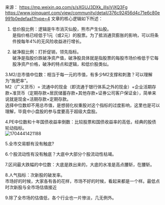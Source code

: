 来源：
https://mp.weixin.qq.com/s/sXGUJ3DXk_iIlsiVjXQ3Fg
https://www.joinquant.com/view/community/detail/376c92456d4c71e6c80e991b0edefaa1?type=4
文章的核心逻辑如下所述：

1. 低价股比例：逻辑是牛市消灭仙股，熊市产生仙股。<br>
是指价格已经低于1元（或2元）的股票。为了抵消通货膨胀的影响，可以将条件按每年4%的无风险收益进行增长。

3. 破净股比例：打折促销，领先指标。<br>
破净是指股价跌破净资产值，破净股具体就是指股票的每股市场价格低于它每股净资产价格，破净的特点和逻辑，和低价股类似。

3.M2/总市值中位数：相当于每一元的市值，有多少M2支撑和刺激？可以理解为“施肥率”。<br>
M2（广义货币）= 流通中的现金（即流通于银行体系之外的现金）+企业活期存款+准货币（定期存款+居民储蓄存款+其他存款+证券公司客户保证金），简单来说就是现金+活期存款+定期存款。<br>
选择中位数却不用总市值，是想弱化权重股对这个指标的过度影响，这里也是可以理解，毕竟中小盘股的参与度要高于超级大盘股。

4.PE中位数和十年国债收益率倒数：比较股票和国债收益率的高低，经典的股债轮动指标。<br>
![1704441421188](https://github.com/Marcotong21/Quant/assets/125079176/4ec00f9b-9b98-4eaf-a5b9-3b69e21e3865)

5.全市交易额有没有触底?<br>

6.个股流动性有没有触底？大底中大部分个股流动性枯竭。<br>

7.区间最大跌幅的中位数：大底是跌出来的，大底的水准是高点腰斩，在腰斩。<br>

8.人气指标：次新股的破发率。<br>
市场好的时候，大家各有各的花样，市场不好的时候，看起来都是一个样。最低点时次新股与全市场估值接近<br>

9.除了全市场的估值低，各个行业也一片惨淡，几无例外。<br>
